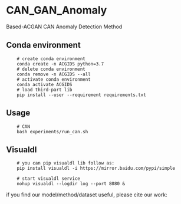 # CAN_GAN_Anomaly
Based-ACGAN CAN Anomaly Detection Method

## Conda environment
```shell
    # create conda environment
    conda create -n ACGIDS python=3.7
    # delete conda environment
    conda remove -n ACGIDS --all
    # activate conda environment
    conda activate ACGIDS
    # load third-part lib
    pip install --user --requirement requirements.txt
```

## Usage
```shell
    # CAN
    bash experiments/run_can.sh
```

## Visualdl
```shell
    # you can pip visualdl lib follow as:
    pip install visualdl -i https://mirror.baidu.com/pypi/simple
    
    # start visualdl service
    nohup visualdl --logdir log --port 8080 &
```

if you find our model/method/dataset useful, please cite our work:
```angular2html

```